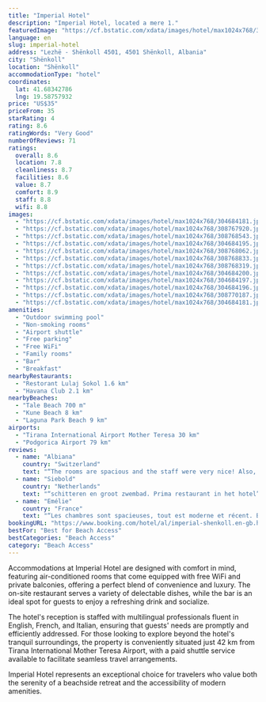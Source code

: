 ```yaml
---
title: "Imperial Hotel"
description: "Imperial Hotel, located a mere 1."
featuredImage: "https://cf.bstatic.com/xdata/images/hotel/max1024x768/304684181.jpg?k=da4dc81bf794c33df42a9b2ee1259bee37051d2374daf60287d8c6311002facd&o=&hp=1"
language: en
slug: imperial-hotel
address: "Lezhë - Shënkoll 4501, 4501 Shënkoll, Albania"
city: "Shënkoll"
location: "Shënkoll"
accommodationType: "hotel"
coordinates:
  lat: 41.68342786
  lng: 19.58757932
price: "US$35"
priceFrom: 35
starRating: 4
rating: 8.6
ratingWords: "Very Good"
numberOfReviews: 71
ratings:
  overall: 8.6
  location: 7.8
  cleanliness: 8.7
  facilities: 8.6
  value: 8.7
  comfort: 8.9
  staff: 8.8
  wifi: 8.8
images:
  - "https://cf.bstatic.com/xdata/images/hotel/max1024x768/304684181.jpg?k=da4dc81bf794c33df42a9b2ee1259bee37051d2374daf60287d8c6311002facd&o=&hp=1"
  - "https://cf.bstatic.com/xdata/images/hotel/max1024x768/308767920.jpg?k=e03cada794700f2d4b2ee3117a4e709c6af34321e2c8817f68a6c12243019535&o=&hp=1"
  - "https://cf.bstatic.com/xdata/images/hotel/max1024x768/308768543.jpg?k=1c0d5f1bdac93d05657e8e5884315414d359adefc372e8cffb27d39e0d400b1e&o=&hp=1"
  - "https://cf.bstatic.com/xdata/images/hotel/max1024x768/304684195.jpg?k=5ca2a00d52ec4ef7ea42c9a2432480146d3d81f8bf0860d5ab66ee040da4a350&o=&hp=1"
  - "https://cf.bstatic.com/xdata/images/hotel/max1024x768/308768062.jpg?k=0dd2a78c84298e8bf2b61b881693c652441fbe55849b9c4a3500d1d6da0c2365&o=&hp=1"
  - "https://cf.bstatic.com/xdata/images/hotel/max1024x768/308768833.jpg?k=62c3bc35e12482c12806a7a75cafd0cd4c105370fff5614b2e42d4d76274c5b6&o=&hp=1"
  - "https://cf.bstatic.com/xdata/images/hotel/max1024x768/308768319.jpg?k=8e990e279f0fa7e292b0f378f9d81dc6f3576804d67439a480d3688102dbf1fb&o=&hp=1"
  - "https://cf.bstatic.com/xdata/images/hotel/max1024x768/304684200.jpg?k=4d532c53680cb9f504d797444981a717493d633a875c50f3342650b38a5bebe0&o=&hp=1"
  - "https://cf.bstatic.com/xdata/images/hotel/max1024x768/304684197.jpg?k=932bc08563b8858c946d1fc284e0653b974532cb04b5afa75cc71aaf91cabc0b&o=&hp=1"
  - "https://cf.bstatic.com/xdata/images/hotel/max1024x768/304684196.jpg?k=83bd58eab3150748b2ba782f210c132c2551ee70d156a916385e919132d37f7a&o=&hp=1"
  - "https://cf.bstatic.com/xdata/images/hotel/max1024x768/308770187.jpg?k=aca407edd21df12ba52a44788011b89fa28a245060f7563cae2355d1513d0139&o=&hp=1"
  - "https://cf.bstatic.com/xdata/images/hotel/max1024x768/304684181.jpg?k=da4dc81bf794c33df42a9b2ee1259bee37051d2374daf60287d8c6311002facd&o=&hp=1"
amenities:
  - "Outdoor swimming pool"
  - "Non-smoking rooms"
  - "Airport shuttle"
  - "Free parking"
  - "Free WiFi"
  - "Family rooms"
  - "Bar"
  - "Breakfast"
nearbyRestaurants:
  - "Restorant Lulaj Sokol 1.6 km"
  - "Havana Club 2.1 km"
nearbyBeaches:
  - "Tale Beach 700 m"
  - "Kune Beach 8 km"
  - "Laguna Park Beach 9 km"
airports:
  - "Tirana International Airport Mother Teresa 30 km"
  - "Podgorica Airport 79 km"
reviews:
  - name: "Albiana"
    country: "Switzerland"
    text: "“The rooms are spacious and the staff were very nice! Also, the Wifi worked great.”"
  - name: "Siebold"
    country: "Netherlands"
    text: "“schitteren en groot zwembad. Prima restaurant in het hotel”"
  - name: "Emélie"
    country: "France"
    text: "“Les chambres sont spacieuses, tout est moderne et récent. Belle piscine Le restaurant est bon. On peut aller à la plage à piedp. Pour faire une étape sur la route c'était parfait. Excellent rapport qualité prix”"
bookingURL: "https://www.booking.com/hotel/al/imperial-shenkoll.en-gb.html?aid=8035640"
bestFor: "Best for Beach Access"
bestCategories: "Beach Access"
category: "Beach Access"
---
```


Accommodations at Imperial Hotel are designed with comfort in mind, featuring air-conditioned rooms that come equipped with free WiFi and private balconies, offering a perfect blend of convenience and luxury. The on-site restaurant serves a variety of delectable dishes, while the bar is an ideal spot for guests to enjoy a refreshing drink and socialize.

The hotel's reception is staffed with multilingual professionals fluent in English, French, and Italian, ensuring that guests' needs are promptly and efficiently addressed. For those looking to explore beyond the hotel's tranquil surroundings, the property is conveniently situated just 42 km from Tirana International Mother Teresa Airport, with a paid shuttle service available to facilitate seamless travel arrangements.

Imperial Hotel represents an exceptional choice for travelers who value both the serenity of a beachside retreat and the accessibility of modern amenities.
